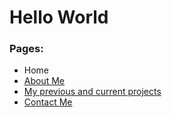<body>
	<h1>
		Hello World
	</h1>
	<h3> Pages: </h3>
	<ul>
		<li>Home</li>
		<li><a href="contents/AboutMe.html">About Me</a></li>
           <li><a href="MyProjects.html">My previous and current projects</a></li>
		<li><a href="ContactMe.html">Contact Me</a></li>
	</ul>
</body>